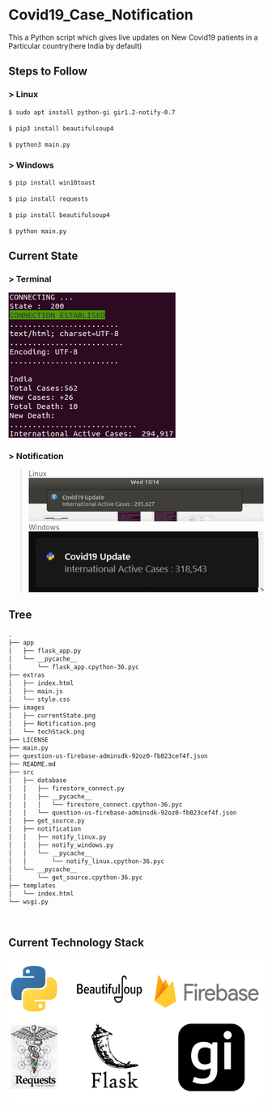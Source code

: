 ﻿# Covid19_Case_Notification
This a Python script which gives live updates on New Covid19 patients in a Particular country(here India by default)


## Steps to Follow

### > Linux

```shell
$ sudo apt install python-gi gir1.2-notify-0.7

$ pip3 install beautifulsoup4

$ python3 main.py

```
### > Windows

```shell
$ pip install win10toast

$ pip install requests

$ pip install beautifulsoup4

$ python main.py

```

## Current State

### > Terminal
![](images/currentState.png)

### > Notification

> Linux
![](images/Notification.png)
> Windows
![](images/windows.png)

## Tree

```shell
.
├── app
│   ├── flask_app.py
│   └── __pycache__
│       └── flask_app.cpython-36.pyc
├── extras
│   ├── index.html
│   ├── main.js
│   └── style.css
├── images
│   ├── currentState.png
│   ├── Notification.png
│   └── techStack.png
├── LICENSE
├── main.py
├── question-us-firebase-adminsdk-92oz0-fb023cef4f.json
├── README.md
├── src
│   ├── database
│   │   ├── firestore_connect.py
│   │   ├── __pycache__
│   │   │   └── firestore_connect.cpython-36.pyc
│   │   └── question-us-firebase-adminsdk-92oz0-fb023cef4f.json
│   ├── get_source.py
│   ├── notification
│   │   ├── notify_linux.py
│   │   ├── notify_windows.py
│   │   └── __pycache__
│   │       └── notify_linux.cpython-36.pyc
│   └── __pycache__
│       └── get_source.cpython-36.pyc
├── templates
│   └── index.html
└── wsgi.py



```

## Current Technology Stack

![](images/techStack.png)
